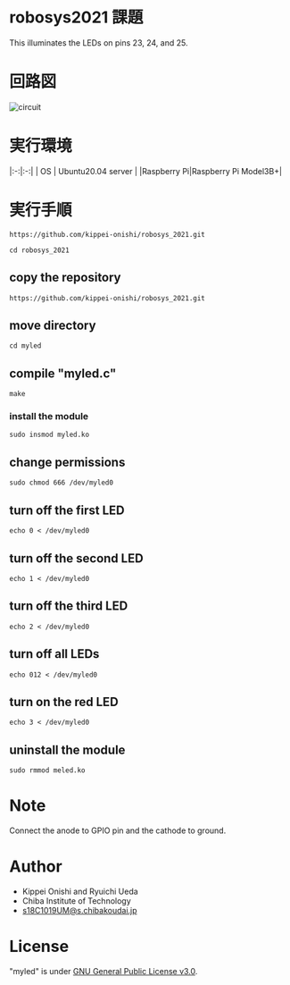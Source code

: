 # robosys2021 課題

This illuminates the LEDs on pins 23, 24, and 25.

# 回路図
![circuit](https://user-images.githubusercontent.com/94519129/143555711-ad96dca3-d6e3-4076-8bd0-e78166344446.png)
# 実行環境

|:-:|:-:|
| OS | Ubuntu20.04 server |
|Raspberry Pi|Raspberry Pi Model3B+|
# 実行手順
```
https://github.com/kippei-onishi/robosys_2021.git
```
```
cd robosys_2021
```

## copy the repository  
`https://github.com/kippei-onishi/robosys_2021.git`  

## move directory  
`cd myled`  

## compile "myled.c"  
``make``

### install the module  
`sudo insmod myled.ko`  

## change permissions  
`sudo chmod 666 /dev/myled0`    


## turn off the first LED  
`echo 0 < /dev/myled0`  

## turn off the second LED  
`echo 1 < /dev/myled0`

## turn off the third LED  
`echo 2 < /dev/myled0`  

## turn off all LEDs  
`echo 012 < /dev/myled0`    


## turn on the red LED  
`echo 3 < /dev/myled0`  
  

## uninstall the module   
`sudo rmmod meled.ko`  

# Note
Connect the anode to GPIO pin and the cathode to ground.

# Author

* Kippei Onishi and Ryuichi Ueda  
* Chiba Institute of Technology  
* s18C1019UM@s.chibakoudai.jp  

# License

"myled" is under [GNU General Public License v3.0](https://ja.wikipedia.org/wiki/GNU_General_Public_License#%E3%83%90%E3%83%BC%E3%82%B8%E3%83%A7%E3%83%B33).
